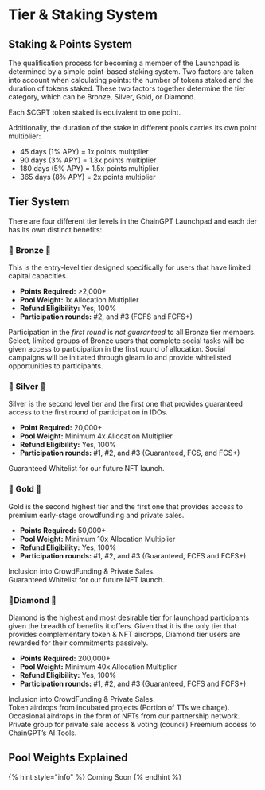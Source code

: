 # Tier & Staking System



## Staking & Points System

The qualification process for becoming a member of the Launchpad is determined by a simple point-based staking system. Two factors are taken into account when calculating points: the number of tokens staked and the duration of tokens staked. These two factors together determine the tier category, which can be Bronze, Silver, Gold, or Diamond.

Each $CGPT token staked is equivalent to one point.

Additionally, the duration of the stake in different pools carries its own point multiplier:

* 45 days (1% APY) = 1x points multiplier
* 90 days (3% APY) = 1.3x points multiplier
* 180 days (5% APY) = 1.5x points multiplier
* 365 days (8% APY) = 2x points multiplier

## Tier System

There are four different tier levels in the ChainGPT Launchpad and each tier has its own distinct benefits:

### **🥉 Bronze 🥉**

This is the entry-level tier designed specifically for users that have limited capital capacities.

* **Points Required:** >2,000+
* **Pool Weight:** 1x Allocation Multiplier
* **Refund Eligibility:** Yes, 100%
* **Participation rounds:** #2, and #3 (FCFS and FCFS+)

Participation in the _first round_ is _not guaranteed_ to all Bronze tier members. Select, limited groups of Bronze users that complete social tasks will be given access to participation in the first round of allocation. Social campaigns will be initiated through gleam.io and provide whitelisted opportunities to participants.

### 🥈 Silver 🥈 <a href="#3965" id="3965"></a>

Silver is the second level tier and the first one that provides guaranteed access to the first round of participation in IDOs.

* **Point Required:** 20,000+
* **Pool Weight:** Minimum 4x Allocation Multiplier
* **Refund Eligibility:** Yes, 100%
* **Participation rounds:** #1, #2, and #3 (Guaranteed, FCS, and FCS+)

Guaranteed Whitelist for our future NFT launch.

### 🥇 Gold 🥇 <a href="#18e3" id="18e3"></a>

Gold is the second highest tier and the first one that provides access to premium early-stage crowdfunding and private sales.

* **Points Required:** 50,000+
* **Pool Weight:** Minimum 10x Allocation Multiplier
* **Refund Eligibility:** Yes, 100%
* **Participation rounds:** #1, #2, and #3 (Guaranteed, FCFS and FCFS+)

Inclusion into CrowdFunding & Private Sales.\
Guaranteed Whitelist for our future NFT launch.

### 💎Diamond 💎 <a href="#a976" id="a976"></a>

Diamond is the highest and most desirable tier for launchpad participants given the breadth of benefits it offers. Given that it is the only tier that provides complementary token & NFT airdrops, Diamond tier users are rewarded for their commitments passively.

* **Points Required:** 200,000+&#x20;
* **Pool Weight:** Minimum 40x Allocation Multiplier
* **Refund Eligibility:** Yes, 100%
* **Participation rounds:** #1, #2, and #3 (Guaranteed, FCFS and FCFS+)

Inclusion into CrowdFunding & Private Sales.\
Token airdrops from incubated projects (Portion of TTs we charge).\
Occasional airdrops in the form of NFTs from our partnership network.\
Private group for private sale access & voting (council) Freemium access to ChainGPT’s AI Tools.

## Pool Weights Explained

{% hint style="info" %}
Coming Soon
{% endhint %}
